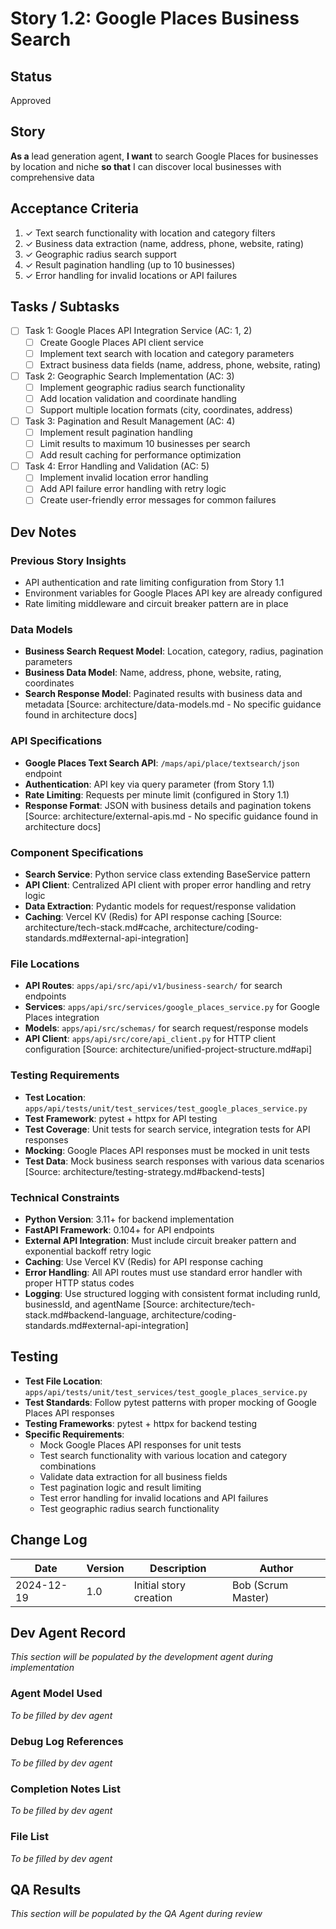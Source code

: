 # Story 1.2: Google Places Business Search

## Status
Approved

## Story
**As a** lead generation agent,
**I want** to search Google Places for businesses by location and niche
**so that** I can discover local businesses with comprehensive data

## Acceptance Criteria
1. ✓ Text search functionality with location and category filters
2. ✓ Business data extraction (name, address, phone, website, rating)
3. ✓ Geographic radius search support
4. ✓ Result pagination handling (up to 10 businesses)
5. ✓ Error handling for invalid locations or API failures

## Tasks / Subtasks
- [ ] Task 1: Google Places API Integration Service (AC: 1, 2)
  - [ ] Create Google Places API client service
  - [ ] Implement text search with location and category parameters
  - [ ] Extract business data fields (name, address, phone, website, rating)
- [ ] Task 2: Geographic Search Implementation (AC: 3)
  - [ ] Implement geographic radius search functionality
  - [ ] Add location validation and coordinate handling
  - [ ] Support multiple location formats (city, coordinates, address)
- [ ] Task 3: Pagination and Result Management (AC: 4)
  - [ ] Implement result pagination handling
  - [ ] Limit results to maximum 10 businesses per search
  - [ ] Add result caching for performance optimization
- [ ] Task 4: Error Handling and Validation (AC: 5)
  - [ ] Implement invalid location error handling
  - [ ] Add API failure error handling with retry logic
  - [ ] Create user-friendly error messages for common failures

## Dev Notes

### Previous Story Insights
- API authentication and rate limiting configuration from Story 1.1
- Environment variables for Google Places API key are already configured
- Rate limiting middleware and circuit breaker pattern are in place

### Data Models
- **Business Search Request Model**: Location, category, radius, pagination parameters
- **Business Data Model**: Name, address, phone, website, rating, coordinates
- **Search Response Model**: Paginated results with business data and metadata
[Source: architecture/data-models.md - No specific guidance found in architecture docs]

### API Specifications
- **Google Places Text Search API**: `/maps/api/place/textsearch/json` endpoint
- **Authentication**: API key via query parameter (from Story 1.1)
- **Rate Limiting**: Requests per minute limit (configured in Story 1.1)
- **Response Format**: JSON with business details and pagination tokens
[Source: architecture/external-apis.md - No specific guidance found in architecture docs]

### Component Specifications
- **Search Service**: Python service class extending BaseService pattern
- **API Client**: Centralized API client with proper error handling and retry logic
- **Data Extraction**: Pydantic models for request/response validation
- **Caching**: Vercel KV (Redis) for API response caching
[Source: architecture/tech-stack.md#cache, architecture/coding-standards.md#external-api-integration]

### File Locations
- **API Routes**: `apps/api/src/api/v1/business-search/` for search endpoints
- **Services**: `apps/api/src/services/google_places_service.py` for Google Places integration
- **Models**: `apps/api/src/schemas/` for search request/response models
- **API Client**: `apps/api/src/core/api_client.py` for HTTP client configuration
[Source: architecture/unified-project-structure.md#api]

### Testing Requirements
- **Test Location**: `apps/api/tests/unit/test_services/test_google_places_service.py`
- **Test Framework**: pytest + httpx for API testing
- **Test Coverage**: Unit tests for search service, integration tests for API responses
- **Mocking**: Google Places API responses must be mocked in unit tests
- **Test Data**: Mock business search responses with various data scenarios
[Source: architecture/testing-strategy.md#backend-tests]

### Technical Constraints
- **Python Version**: 3.11+ for backend implementation
- **FastAPI Framework**: 0.104+ for API endpoints
- **External API Integration**: Must include circuit breaker pattern and exponential backoff retry logic
- **Caching**: Use Vercel KV (Redis) for API response caching
- **Error Handling**: All API routes must use standard error handler with proper HTTP status codes
- **Logging**: Use structured logging with consistent format including runId, businessId, and agentName
[Source: architecture/tech-stack.md#backend-language, architecture/coding-standards.md#external-api-integration]

## Testing
- **Test File Location**: `apps/api/tests/unit/test_services/test_google_places_service.py`
- **Test Standards**: Follow pytest patterns with proper mocking of Google Places API responses
- **Testing Frameworks**: pytest + httpx for backend testing
- **Specific Requirements**: 
  - Mock Google Places API responses for unit tests
  - Test search functionality with various location and category combinations
  - Validate data extraction for all business fields
  - Test pagination logic and result limiting
  - Test error handling for invalid locations and API failures
  - Test geographic radius search functionality

## Change Log
| Date | Version | Description | Author |
|------|---------|-------------|---------|
| 2024-12-19 | 1.0 | Initial story creation | Bob (Scrum Master) |

## Dev Agent Record
*This section will be populated by the development agent during implementation*

### Agent Model Used
*To be filled by dev agent*

### Debug Log References
*To be filled by dev agent*

### Completion Notes List
*To be filled by dev agent*

### File List
*To be filled by dev agent*

## QA Results
*This section will be populated by the QA Agent during review*
